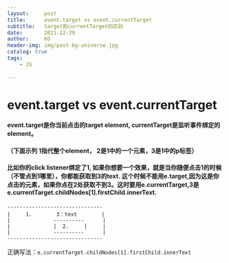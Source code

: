 ```yaml
---
layout:     post
title:      event.target vs event.currentTarget
subtitle:   target和currentTarget的区别
date:       2021-12-29
author:     KO
header-img: img/post-bg-universe.jpg
catalog: true
tags:
    - JS
  
---
```



# event.target vs event.currentTarget

#### event.target是你当前点击的target element, currentTarget是监听事件绑定的element。
#### （下面示列 1指代整个element， 2是1中的一个元素，3是1中的p标签） 
#### 比如你的click listener绑定了1, 如果你想要一个效果，就是当你随便点击1的时候（不管点到1哪里），你都能获取到3的text. 这个时候不能用e.target,因为这是你点击的元素，如果你点在2处获取不到3。这时要用e.currentTarget,3是e.currentTarget.childNodes[1].firstChild.innerText.

```
-------------------------------
|     1.        3：text        |
|              ----------      | 
|              |  2.     |     |
|              ----------      |
-------------------------------
```


正确写法：`e.currentTarget.childNodes[1].firstChild.innerText`

